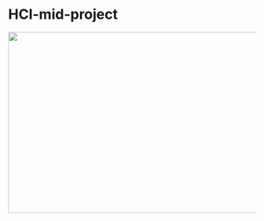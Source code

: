 # HCI-mid-project


<img src="https://user-images.githubusercontent.com/59547069/103399010-75da3b00-4b82-11eb-8eac-7623aa63f791.png" width="800" height="370">
